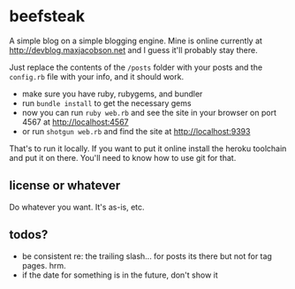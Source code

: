 # beefsteak

A simple blog on a simple blogging engine. Mine is online currently at <http://devblog.maxjacobson.net> and I guess it'll probably stay there.

Just replace the contents of the `/posts` folder with your posts and the `config.rb` file with your info, and it should work.

* make sure you have ruby, rubygems, and bundler
* run `bundle install` to get the necessary gems
* now you can run `ruby web.rb` and see the site in your browser on port 4567 at <http://localhost:4567>
* or run `shotgun web.rb` and find the site at <http://localhost:9393>

That's to run it locally. If you want to put it online install the heroku toolchain and put it on there. You'll need to know how to use git for that.

## license or whatever

Do whatever you want. It's as-is, etc.

## todos?

* be consistent re: the trailing slash... for posts its there but not for tag pages. hrm.
* if the date for something is in the future, don't show it